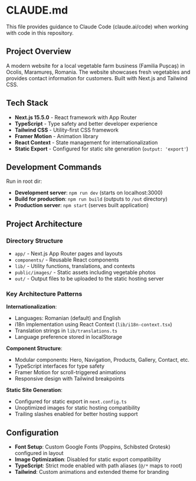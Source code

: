 # CLAUDE.md

This file provides guidance to Claude Code (claude.ai/code) when working with code in this repository.

## Project Overview

A modern website for a local vegetable farm business (Familia Pușcaș) in Ocolis, Maramureș, Romania. The website showcases fresh vegetables and provides contact information for customers. Built with Next.js and Tailwind CSS.

## Tech Stack

- **Next.js 15.5.0** - React framework with App Router
- **TypeScript** - Type safety and better developer experience
- **Tailwind CSS** - Utility-first CSS framework
- **Framer Motion** - Animation library
- **React Context** - State management for internationalization
- **Static Export** - Configured for static site generation (`output: 'export'`)

## Development Commands

Run in root dir:

- **Development server**: `npm run dev` (starts on localhost:3000)
- **Build for production**: `npm run build` (outputs to `/out` directory)
- **Production server**: `npm start` (serves built application)

## Project Architecture

### Directory Structure

- `app/` - Next.js App Router pages and layouts
- `components/` - Reusable React components
- `lib/` - Utility functions, translations, and contexts
- `public/images/` - Static assets including vegetable photos
- `out/` - Output files to be uploaded to the static hosting server

### Key Architecture Patterns

**Internationalization**:

- Languages: Romanian (default) and English
- i18n implementation using React Context (`lib/i18n-context.tsx`)
- Translation strings in `lib/translations.ts`
- Language preference stored in localStorage

**Component Structure**:

- Modular components: Hero, Navigation, Products, Gallery, Contact, etc.
- TypeScript interfaces for type safety
- Framer Motion for scroll-triggered animations
- Responsive design with Tailwind breakpoints

**Static Site Generation**:

- Configured for static export in `next.config.ts`
- Unoptimized images for static hosting compatibility
- Trailing slashes enabled for better hosting support

## Configuration

- **Font Setup**: Custom Google Fonts (Poppins, Schibsted Grotesk) configured in layout
- **Image Optimization**: Disabled for static export compatibility
- **TypeScript**: Strict mode enabled with path aliases (`@/*` maps to root)
- **Tailwind**: Custom animations and extended theme for branding

